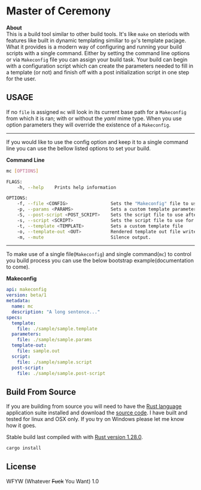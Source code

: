 # Master of Ceremony

**About**   
This is a build tool similar to other build tools.  It's like `make` on steriods with features like built in dynamic templating similiar to `go`'s template pacjage.  What it provides is a modern way of configuring and running your build scripts with a single command.  Either by setting the command line options or via `Makeconfig` file you can assign your build task.  Your build can begin with a configuration script which can create the parameters needed to fill in a template (or not) and finish off with a post initialization script in one step for the user.

## USAGE

If no `file` is assigned `mc` will look in its current base path for a `Makeconfig` from which it is ran; with or without the _yaml_ mime type.  When you use option parameters they will override the existence of a `Makeconfig`.  

---

If you would like to use the config option and keep it to a single command line you can use the bellow listed options to set your build.

**Command Line**   
```bash
mc [OPTIONS]

FLAGS:
    -h, --help    Prints help information

OPTIONS:
    -f, --file <CONFIG>                Sets the "Makeconfig" file to use.
    -p, --params <PARAMS>              Sets a custom template parameters file.
    -S, --post-script <POST_SCRIPT>    Sets the script file to use after configuring template.
    -s, --script <SCRIPT>              Sets the script file to use for setting template parameters.
    -t, --template <TEMPLATE>          Sets a custom template file
    -o, --template-out <OUT>           Rendered template out file write location.
    -m, --mute                         Silence output.
```
---    
To make use of a single file(`Makeconfig`) and single command(`mc`) to control you build process you can use the below bootstrap example(documentation to come).  
    
**Makeconfig**   
```YAML
api: makeconfig
version: beta/1
metadata:
  name: mc
  description: "A long sentence..."
specs:
  template:
    file: ./sample/sample.template
  parameters:
    file: ./sample/sample.params
  template-out:
    file: sample.out
  script:
    file: ./sample/sample.script
  post-script:
    file: ./sample/sample.post-script
```

## Build From Source
If you are building from source you will need to have the [Rust language ](https://rustup.rs/) application suite installed and download the [source code](https://webbrandon.github.io/mc).  I have built and tested for linux and OSX only.  If you try on Windows please let me know how it goes.

Stable build last compiled with with [Rust version 1.28.0](https://rustup.rs/).

```bash
cargo install
```

## License  
WFYW (Whatever <s>Fuck</s> You Want) 1.0
